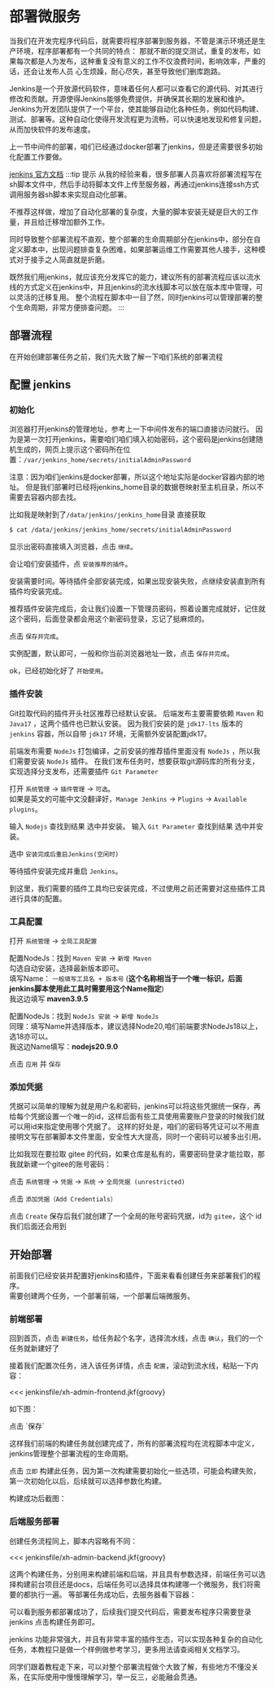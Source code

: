 <script setup>
const previewSrcList = ["/image/img_2.png", "/image/img_3.png", "/image/img_4.png", "/image/img_5.png", "/image/img_6.png", "/image/img_7.png"];
</script>
# 部署微服务
当我们在开发完程序代码后，就需要将程序部署到服务器，不管是演示环境还是生产环境，程序部署都有一个共同的特点：
那就不断的提交测试，重复的发布，如果每次都是人为发布，这种重复没有意义的工作不仅浪费时间，影响效率，严重的话，还会让发布人员
心生烦躁，耐心尽失，甚至导致他们删库跑路。

Jenkins是一个开放源代码软件，意味着任何人都可以查看它的源代码、对其进行修改和贡献。开源使得Jenkins能够免费提供，并确保其长期的发展和维护。
Jenkins为开发团队提供了一个平台，使其能够自动化各种任务，例如代码构建、测试、部署等。这种自动化使得开发流程更为流畅，可以快速地发现和修复问题，从而加快软件的发布速度。

上一节中间件的部署，咱们已经通过docker部署了jenkins，但是还需要很多初始化配置工作要做。

[jenkins 官方文档](https://www.jenkins.io/doc)
:::tip 提示
从我的经验来看，很多部署人员喜欢将部署流程写在sh脚本文件中，然后手动将脚本文件上传至服务器，再通过jenkins连接ssh方式调用服务器sh脚本来实现自动化部署。

不推荐这样做，增加了自动化部署的复杂度，大量的脚本安装无疑是巨大的工作量，并且给迁移增加额外工作。

同时导致整个部署流程不直观，整个部署的生命周期部分在jenkins中，部分在自定义脚本中，出现问题排查复杂困难，如果部署运维工作需要其他人接手，这种模式对于接手之人简直就是折磨。

既然我们用jenkins，就应该充分发挥它的能力，建议所有的部署流程应该以流水线的方式定义在jenkins中，并且jenkins的流水线脚本可以放在版本库中管理，可以灵活的迁移复用。
整个流程在脚本中一目了然，同时jenkins可以管理部署的整个生命周期，非常方便排查问题。
:::
## 部署流程
在开始创建部署任务之前，我们先大致了解一下咱们系统的部署流程
<el-image style="width: 100%;" :src="previewSrcList[0]" :preview-src-list="previewSrcList" fit="cover" :initial-index="0" alt="" />
## 配置 jenkins

### 初始化
浏览器打开jenkins的管理地址，参考上一下中间件发布的端口直接访问就行。
因为是第一次打开jenkins，需要咱们咱们填入初始密码，这个密码是jenkins创建随机生成的，网页上提示这个密码所在位置：`/var/jenkins_home/secrets/initialAdminPassword`

注意：因为咱们jenkins是docker部署，所以这个地址实际是docker容器内部的地址。
但是我们部署时已经将jenkins_home目录的数据卷映射至主机目录，所以不需要去容器内部去找。

比如我是映射到了`/data/jenkins/jenkins_home`目录 直接获取
```sh
$ cat /data/jenkins/jenkins_home/secrets/initialAdminPassword
```
显示出密码直接填入浏览器，点击 `继续`。

会让咱们安装插件，点 `安装推荐的插件`。

安装需要时间。等待插件全部安装完成，如果出现安装失败，点继续安装直到所有插件均安装完成。

推荐插件安装完成后，会让我们设置一下管理员密码，照着设置完成就好，记住就这个密码，后面登录都会用这个新密码登录，忘记了挺麻烦的。

点击 `保存并完成`。

实例配置，默认即可，一般和你当前浏览器地址一致，点击 `保存并完成`。

ok，已经初始化好了 `开始使用`。

### 插件安装
Git拉取代码的插件开头社区推荐已经默认安装。
后端发布主要需要依赖 `Maven` 和 `Java17` ，这两个插件也已默认安装。
因为我们安装的是 `jdk17-lts` 版本的 `jenkins` 容器，所以自带 `jdk17` 环境，无需额外安装配置jdk17。

前端发布需要 `NodeJs` 打包编译，之前安装的推荐插件里面没有 `NodeJs` ，所以我们需要安装 `NodeJs` 插件。
在我们发布任务时，想要获取git源码库的所有分支，实现选择分支发布，还需要插件 `Git Parameter`

打开 `系统管理` -> `插件管理` -> `可选`。<br>
如果是英文的可能中文没翻译好，`Manage Jenkins` -> `Plugins` -> `Available plugins`。

输入 `Nodejs` 查找到结果 选中并安装。
输入 `Git Parameter` 查找到结果 选中并安装。

选中 `安装完成后重启Jenkins(空闲时)`

等待插件安装完成并重启 `Jenkins`。

到这里，我们需要的插件工具均已安装完成，不过使用之前还需要对这些插件工具进行具体的配置。
### 工具配置 
打开 `系统管理` -> `全局工具配置`

配置NodeJs：找到 `Maven 安装` -> `新增 Maven`<br>
勾选自动安装，选择最新版本即可。<br>
填写Name： `一般填写工具名 + 版本号` (**这个名称相当于一个唯一标识，后面jenkins脚本使用此工具时需要用这个Name指定**)<br>
我这边填写 **maven3.9.5**

配置NodeJs：找到 `NodeJs 安装` -> `新增 NodeJs`<br>
同理：填写Name并选择版本，建议选择Node20,咱们前端要求NodeJs18以上，选18亦可以。<br>
我这边Name填写：**nodejs20.9.0**

点击  `应用` 并 `保存` 

### 添加凭据
凭据可以简单的理解为就是用户名和密码，jenkins可以将这些凭据统一保存，再给每个凭据设置一个唯一的id，这样后面有些工具使用需要账户登录的时候我们就可以用id来指定使用哪个凭据了。
这样的好处是，咱们的密码等凭证可以不用直接明文写在部署脚本文件里面，安全性大大提高，同时一个密码可以被多出引用。

比如我现在要拉取 gitee 的代码，如果仓库是私有的，需要密码登录才能拉取，那我就新建一个gitee的账号密码：

点击 `系统管理` -> `凭据` -> `系统` -> `全局凭据 (unrestricted)`

点击 `添加凭据（Add Credentials）`

<el-image style="width: 100%;" :src="previewSrcList[1]" :preview-src-list="previewSrcList" fit="cover" :initial-index="1" alt="" />

点击 `Create` 保存后我们就创建了一个全局的账号密码凭据，id为 `gitee`，这个 id 我们后面还会用到

## 开始部署
前面我们已经安装并配置好jenkins和插件，下面来看看创建任务来部署我们的程序。<br>
需要创建两个任务，一个部署前端，一个部署后端微服务。

### 前端部署
回到首页，点击 `新建任务`，给任务起个名字，选择流水线，点击 `确认`，我们的一个任务就新建好了

接着我们配置次任务，进入该任务详情，点击 `配置`，滚动到流水线，粘贴一下内容：

<<< jenkinsfile/xh-admin-frontend.jkf{groovy}

如下图：

<el-image style="width: 100%;" :src="previewSrcList[2]" :preview-src-list="previewSrcList" fit="cover" :initial-index="2" alt="" />
点击 `保存`

这样我们前端的构建任务就创建完成了，所有的部署流程均在流程脚本中定义，jenkins管理整个部署流程的生命周期。

点击 `立即` 构建此任务，因为第一次构建需要初始化一些选项，可能会构建失败，第一次初始化以后，后续就可以选择参数化构建。

<el-image style="width: 100%;" :src="previewSrcList[3]" :preview-src-list="previewSrcList" fit="cover" :initial-index="3" alt="" />

构建成功后截图：
<el-image style="width: 100%;" :src="previewSrcList[4]" :preview-src-list="previewSrcList" fit="cover" :initial-index="4" alt="" />

### 后端服务部署
创建任务流程同上，脚本内容略有不同：

<<< jenkinsfile/xh-admin-backend.jkf{groovy}

这两个构建任务，分别用来构建前端和后端，并且具有参数选择，前端任务可以选择构建前台项目还是docs，后端任务可以选择具体构建哪一个微服务，我们将需要的都执行一遍。
等部署任务成功后，去服务器看下容器：

<el-image style="width: 100%;" :src="previewSrcList[5]" :preview-src-list="previewSrcList" fit="cover" :initial-index="5" alt="" />
可以看到服务都部署成功了，后续我们提交代码后，需要发布程序只需要登录 jenkins 点击构建任务即可。

jenkins 功能非常强大，并且有非常丰富的插件生态，可以实现各种复杂的自动化任务，本教程只是做一个样例做参考学习，更多用法请查阅相关文档学习。

同学们跟着教程走下来，可以对整个部署流程做个大致了解，有些地方不懂没关系，在实际使用中慢慢理解学习，举一反三，必能融会贯通。
